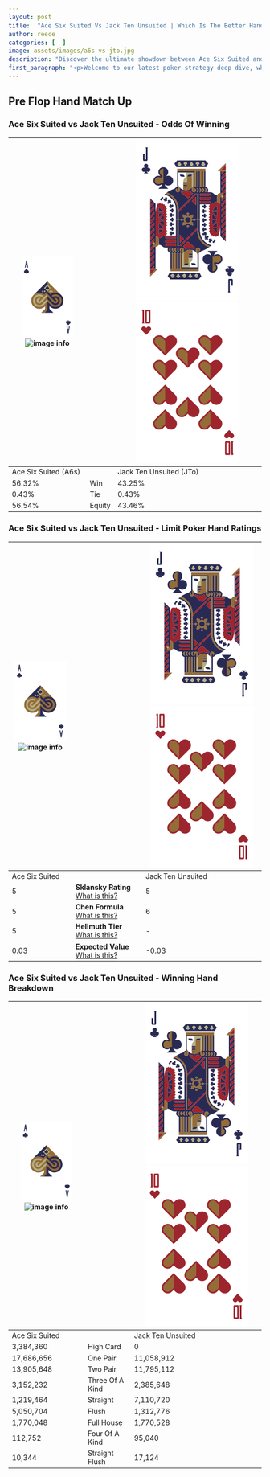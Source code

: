 ```yaml
---
layout: post
title:  "Ace Six Suited Vs Jack Ten Unsuited | Which Is The Better Hand In Poker? A Complete Guide"
author: reece
categories: [  ]
image: assets/images/a6s-vs-jto.jpg
description: "Discover the ultimate showdown between Ace Six Suited and Jack Ten Unsuited in poker! Uncover the odds, strategies, and scenarios where one hand triumphs over the other. Get ready to up your poker game with this thrilling analysis."
first_paragraph: "<p>Welcome to our latest poker strategy deep dive, where we're pitting two distinct hands against each other in a high-stakes showdown: Ace Six Suited vs Jack Ten Unsuited.</p><p>In the dynamic world of poker, every decision counts, and knowing which hand holds the upper hand is key to your success at the table.</p><p>In this article, we'll dissect these two hands, explore the scenarios where one dominates the other, and equip you with the knowledge to make strategic choices that can tip the odds in your favor.</p><p>Get ready to unravel the intriguing dynamics of these poker hands and elevate your game to new heights.</p>"
---
```




[comment]: # (sp0)

## Pre Flop Hand Match Up

<div class="table hand-ratings" markdown="1"> 



### Ace Six Suited vs Jack Ten Unsuited - Odds Of Winning


    
| ![image info](assets/images/hand1/A.png) ![image info](assets/images/hand1/6s.png) |  | ![image info](assets/images/hand2/J.png) ![image info](assets/images/hand2/To.png) |
| -------- | -------- | -------- |
| Ace Six Suited (A6s) |  | Jack Ten Unsuited (JTo) |
| 56.32% | Win | 43.25% |
| 0.43% | Tie | 0.43% |
| 56.54% | Equity | 43.46% |




[comment]: # (sp1)



### Ace Six Suited vs Jack Ten Unsuited - Limit Poker Hand Ratings


    
| ![image info](assets/images/hand1/A.png) ![image info](assets/images/hand1/6s.png) |  | ![image info](assets/images/hand2/J.png) ![image info](assets/images/hand2/To.png) |
| -------- | -------- | -------- |
| Ace Six Suited |  | Jack Ten Unsuited |
| 5 | **Sklansky Rating** [What is this?](/sklansky-rating-explained) | 5 |
| 5 | **Chen Formula** [What is this?](/chen-formula-explained) | 6 |
| 5 | **Hellmuth Tier** [What is this?](/Hellmuth-tier-explained) | - |
| 0.03 | **Expected Value** [What is this?](/expected-value-explained) | -0.03 |




[comment]: # (sp2)



### Ace Six Suited vs Jack Ten Unsuited - Winning Hand Breakdown


    
| ![image info](assets/images/hand1/A.png) ![image info](assets/images/hand1/6s.png) |  | ![image info](assets/images/hand2/J.png) ![image info](assets/images/hand2/To.png) |
| -------- | -------- | -------- |
| Ace Six Suited |  | Jack Ten Unsuited |
| 3,384,360 | High Card | 0 |
| 17,686,656 | One Pair | 11,058,912 |
| 13,905,648 | Two Pair | 11,795,112 |
| 3,152,232 | Three Of A Kind | 2,385,648 |
| 1,219,464 | Straight | 7,110,720 |
| 5,050,704 | Flush | 1,312,776 |
| 1,770,048 | Full House | 1,770,528 |
| 112,752 | Four Of A Kind | 95,040 |
| 10,344 | Straight Flush | 17,124 |




[comment]: # (sp3)



</div>

[comment]: # (sp4)



[comment]: # (sp5)


